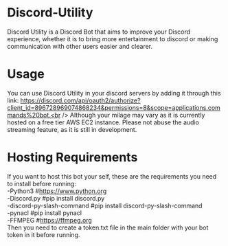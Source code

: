 # Discord-Utility
Discord Utility is a Discord Bot that aims to improve your Discord experience, whether it is to bring more entertainment to discord or making communication with other users easier and clearer.
# Usage
You can use Discord Utility in your discord servers by adding it through this link: https://discord.com/api/oauth2/authorize?client_id=896728969074868234&permissions=8&scope=applications.commands%20bot.<br /> 
Although your milage may vary as it is currently hosted on a free tier AWS EC2 instance.
Please not abuse the audio streaming feature, as it is still in development.
# Hosting Requirements
If you want to host this bot your self, these are the requirements you need to install before running: <br /> 
-Python3  #https://www.python.org<br />
-Discord.py #pip install discord.py<br />
-discord-py-slash-command #pip install discord-py-slash-command<br />
-pynacl #pip install pynacl<br />
-FFMPEG #https://ffmpeg.org<br />
Then you need to create a token.txt file in the main folder with your bot token in it before running.
